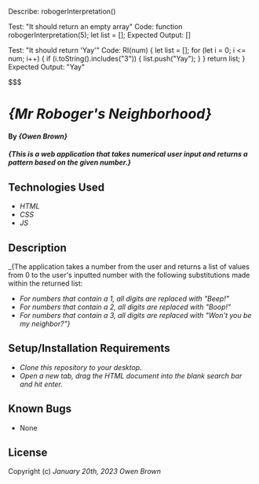 Describe: robogerInterpretation()

Test: "It should return an empty array"
Code: 
function robogerInterpretation(5);
let list = [];
Expected Output: []

Test: "It should return 'Yay'"
Code: 
 RI(num) {
  let list = [];
  for (let i = 0; i <= num; i++) {
    if (i.toString().includes("3")) {
      list.push("Yay");
    }
  }
  return list;
}
Expected Output: "Yay"





$$$$$$$

# _{Mr Roboger's Neighborhood}_

#### By _**{Owen Brown}**_

#### _{This is a web application that takes numerical user input and returns a pattern based on the given number.}_

## Technologies Used

* _HTML_
* _CSS_
* _JS_

## Description

_{The application takes a number from the user and returns a list of values from 0 to the user's inputted number with the following substitutions made within the returned list:
* _For numbers that contain a 1, all digits are replaced with "Beep!"_
* _For numbers that contain a 2, all digits are replaced with "Boop!"_
* _For numbers that contain a 3, all digits are replaced with "Won't you be my neighbor?"}_

## Setup/Installation Requirements

* _Clone this repository to your desktop._
* _Open a new tab, drag the HTML document into the blank search bar and hit enter._ 


## Known Bugs

* None

## License

Copyright (c) _January 20th, 2023_ _Owen Brown_